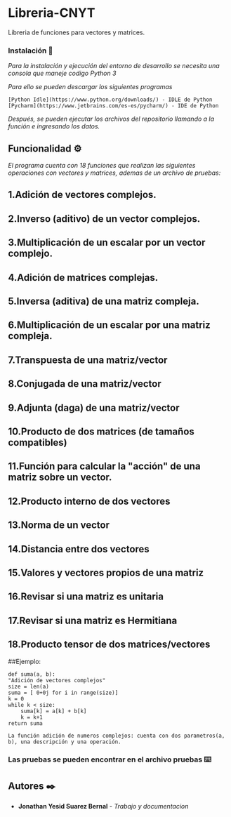 # Libreria-CNYT
Libreria de funciones para vectores y matrices.

### Instalación 🔧

_Para la instalación y ejecución del entorno de desarrollo se necesita una consola que maneje codigo Python 3_

_Para ello se pueden descargar los siguientes programas_

```
[Python Idle](https://www.python.org/downloads/) - IDLE de Python
[Pycharm](https://www.jetbrains.com/es-es/pycharm/) - IDE de Python
```

_Después, se pueden ejecutar los archivos del repositorio llamando a la función e ingresando los datos._

## Funcionalidad ⚙️

_El programa cuenta con 18 funciones que realizan las siguientes operaciones con vectores y matrices, ademas de un archivo de pruebas:_

## 1.Adición de vectores complejos.
## 2.Inverso (aditivo) de un vector complejos.
## 3.Multiplicación de un escalar por un vector complejo.
## 4.Adición de matrices complejas.
## 5.Inversa (aditiva) de una matriz compleja.
## 6.Multiplicación de un escalar por una matriz compleja.
## 7.Transpuesta de una matriz/vector
## 8.Conjugada de una matriz/vector
## 9.Adjunta (daga) de una matriz/vector
## 10.Producto de dos matrices (de tamaños compatibles)
## 11.Función para calcular la "acción" de una matriz sobre un vector.
## 12.Producto interno de dos vectores
## 13.Norma de un vector
## 14.Distancia entre dos vectores
## 15.Valores  y vectores propios de una matriz
## 16.Revisar si una matriz es unitaria
## 17.Revisar si una matriz es Hermitiana
## 18.Producto tensor de dos matrices/vectores
 
##Ejemplo:

    def suma(a, b):
    "Adición de vectores complejos"
    size = len(a)
    suma = [ 0+0j for i in range(size)]
    k = 0
    while k < size:
        suma[k] = a[k] + b[k]
        k = k+1
    return suma

```
La función adición de numeros complejos: cuenta con dos parametros(a, b), una descripción y una operación.
```

### Las pruebas se pueden encontrar en el archivo **pruebas** ⌨️

## Autores ✒️

* **Jonathan Yesid Suarez Bernal** - *Trabajo y documentacion* 
